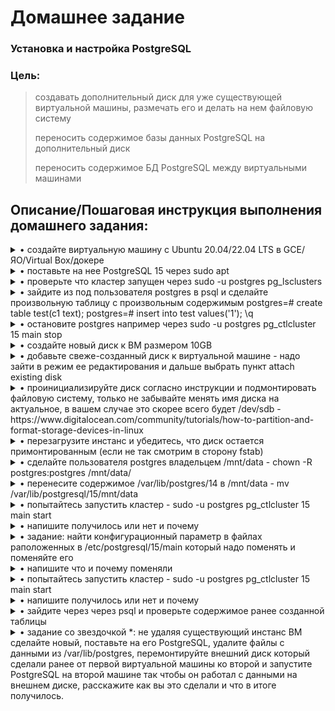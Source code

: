 # **Домашнее задание**

### Установка и настройка PostgreSQL
### Цель:
  
> создавать дополнительный диск для уже существующей виртуальной машины, размечать его и делать на нем файловую систему
>
> переносить содержимое базы данных PostgreSQL на дополнительный диск
>
> переносить содержимое БД PostgreSQL между виртуальными машинами


## **Описание/Пошаговая инструкция выполнения домашнего задания:**

<details><summary>• создайте виртуальную машину c Ubuntu 20.04/22.04 LTS в GCE/ЯО/Virtual Box/докере</summary>
  
  Развёрнута ВМ Ubuntu 
  ```bash
zetta55@ubuntu-vm1:~$ cat /etc/os-release 
PRETTY_NAME="Ubuntu 22.04.2 LTS"
NAME="Ubuntu"
VERSION_ID="22.04"
VERSION="22.04.2 LTS (Jammy Jellyfish)"
VERSION_CODENAME=jammy
ID=ubuntu
ID_LIKE=debian
HOME_URL="https://www.ubuntu.com/"
SUPPORT_URL="https://help.ubuntu.com/"
BUG_REPORT_URL="https://bugs.launchpad.net/ubuntu/"
PRIVACY_POLICY_URL="https://www.ubuntu.com/legal/terms-and-policies/privacy-policy"
UBUNTU_CODENAME=jammy
zetta55@ubuntu-vm1:~$ sudo dmidecode -s system-manufacturer
[sudo] пароль для zetta55: 
VMware, Inc.
zetta55@ubuntu-vm1:~$ 
  ```
  </details>
  
<details><summary>• поставьте на нее PostgreSQL 15 через sudo apt</summary>

  Подключаю репозиторий и устанавливаю postgresql.
```shell
zetta55@ubuntu-vm1:~$ sudo sh -c 'echo "deb http://apt.postgresql.org/pub/repos/apt $(lsb_release -cs)-pgdg main" > /etc/apt/sources.list.d/pgdg.list'
zetta55@ubuntu-vm1:~$ wget -qO- https://www.postgresql.org/media/keys/ACCC4CF8.asc | sudo tee /etc/apt/trusted.gpg.d/pgdg.asc &>/dev/null
zetta55@ubuntu-vm1:~$ sudo apt update
zetta55@ubuntu-vm1:~$ sudo apt install postgresql postgresql-client -y
```
  Проверяю результат установки
```shell
zetta55@ubuntu-vm1:~$ sudo systemctl status postgresql
● postgresql.service - PostgreSQL RDBMS
     Loaded: loaded (/lib/systemd/system/postgresql.service; enabled; vendor preset: enabled)
     Active: active (exited) since Mon 2023-04-24 15:55:19 MSK; 52s ago
   Main PID: 7080 (code=exited, status=0/SUCCESS)
        CPU: 1ms

апр 24 15:55:19 ubuntu-vm1 systemd[1]: Starting PostgreSQL RDBMS...
апр 24 15:55:19 ubuntu-vm1 systemd[1]: Finished PostgreSQL RDBMS.
zetta55@ubuntu-vm1:~$ sudo pg_config --version
PostgreSQL 15.2 (Ubuntu 15.2-1.pgdg22.04+1)
zetta55@ubuntu-vm1:~$

```
</details>

<details><summary>• проверьте что кластер запущен через sudo -u postgres pg_lsclusters</summary>

```shell
zetta55@ubuntu-vm1:~$ sudo -u postgres pg_lsclusters
Ver Cluster Port Status Owner    Data directory              Log file
15  main    5432 online postgres /var/lib/postgresql/15/main /var/log/postgresql/postgresql-15-main.log
zetta55@ubuntu-vm1:~$
```
</details>

<details><summary>• зайдите из под пользователя postgres в psql и сделайте произвольную таблицу с произвольным содержимым
postgres=# create table test(c1 text);
postgres=# insert into test values('1');
\q</summary>

  Зашёл пользователем postgres в psql, создал таблицу с произвольным содержимым.
```shell
zetta55@ubuntu-vm1:~$ sudo -u postgres psql
could not change directory to "/home/zetta55": Отказано в доступе
psql (15.2 (Ubuntu 15.2-1.pgdg22.04+1))
Type "help" for help.

postgres=# create table test(c1 text);
CREATE TABLE
postgres=# insert into test values('1');
INSERT 0 1
postgres=#

```
</details>


<details><summary>• остановите postgres например через sudo -u postgres pg_ctlcluster 15 main stop</summary>

  Стопаю postgres и проверяю результат выполнения остановки.
```shell
zetta55@ubuntu-vm1:~$ sudo -u postgres pg_ctlcluster 15 main stop
Warning: stopping the cluster using pg_ctlcluster will mark the systemd unit as failed. Consider using systemctl:
  sudo systemctl stop postgresql@15-main
  
zetta55@ubuntu-vm1:~$ sudo -u postgres pg_lsclusters
Ver Cluster Port Status Owner    Data directory              Log file
15  main    5432 down   postgres /var/lib/postgresql/15/main /var/log/postgresql/postgresql-15-main.log
zetta55@ubuntu-vm1:~$
  
```
</details>


<details><summary>• создайте новый диск к ВМ размером 10GB</summary>

  Исходное состояние дисковой подсистемы VM
```shell
  zetta55@ubuntu-vm1:~$ sudo lsblk
NAME                MAJ:MIN RM   SIZE RO TYPE MOUNTPOINTS
loop0                 7:0    0     4K  1 loop /snap/bare/5
loop1                 7:1    0  63,3M  1 loop /snap/core20/1822
loop2                 7:2    0  63,3M  1 loop /snap/core20/1852
loop3                 7:3    0    73M  1 loop /snap/core22/607
loop4                 7:4    0 241,9M  1 loop /snap/firefox/2559
loop5                 7:5    0 241,9M  1 loop /snap/firefox/2579
loop6                 7:6    0 349,7M  1 loop /snap/gnome-3-38-2004/137
loop7                 7:7    0 346,3M  1 loop /snap/gnome-3-38-2004/119
loop8                 7:8    0 460,6M  1 loop /snap/gnome-42-2204/87
loop9                 7:9    0 460,4M  1 loop /snap/gnome-42-2204/68
loop10                7:10   0  91,7M  1 loop /snap/gtk-common-themes/1535
loop11                7:11   0  45,9M  1 loop /snap/snap-store/638
loop12                7:12   0  53,2M  1 loop /snap/snapd/18933
loop13                7:13   0  49,8M  1 loop /snap/snapd/18596
loop14                7:14   0   304K  1 loop /snap/snapd-desktop-integration/49
loop15                7:15   0   428K  1 loop /snap/snapd-desktop-integration/57
sda                   8:0    0    40G  0 disk
├─sda1                8:1    0     1M  0 part
├─sda2                8:2    0   513M  0 part /boot/efi
└─sda3                8:3    0  39,5G  0 part
  ├─vgubuntu-root   253:0    0  37,6G  0 lvm  /var/snap/firefox/common/host-hunspell
  │                                           /
  └─vgubuntu-swap_1 253:1    0   1,9G  0 lvm  [SWAP]
sr0                  11:0    1  1024M  0 rom
zetta55@ubuntu-vm1:~$ df -h
Файл.система              Размер Использовано  Дост Использовано% Cмонтировано в
tmpfs                       795M         1,6M  794M            1% /run
/dev/mapper/vgubuntu-root    37G          12G   24G           34% /
tmpfs                       3,9G            0  3,9G            0% /dev/shm
tmpfs                       5,0M         4,0K  5,0M            1% /run/lock
/dev/sda2                   512M         6,1M  506M            2% /boot/efi
tmpfs                       795M          96K  795M            1% /run/user/1000
zetta55@ubuntu-vm1:~$
```
  
  
</details>


<details><summary>• добавьте свеже-созданный диск к виртуальной машине - надо зайти в режим ее редактирования и дальше выбрать пункт attach existing disk</summary>

```shell
```
</details>


<details><summary>• проинициализируйте диск согласно инструкции и подмонтировать файловую систему, только не забывайте менять имя диска на актуальное, в вашем случае это скорее всего будет /dev/sdb - https://www.digitalocean.com/community/tutorials/how-to-partition-and-format-storage-devices-in-linux</summary>

```shell
```
</details>


<details><summary>• перезагрузите инстанс и убедитесь, что диск остается примонтированным (если не так смотрим в сторону fstab)</summary>

```shell
```
</details>

<details><summary>• сделайте пользователя postgres владельцем /mnt/data - chown -R postgres:postgres /mnt/data/</summary>

```shell
```
</details>


<details><summary>• перенесите содержимое /var/lib/postgres/14 в /mnt/data - mv /var/lib/postgresql/15/mnt/data</summary>

```shell
```
</details>


<details><summary>• попытайтесь запустить кластер - sudo -u postgres pg_ctlcluster 15 main start</summary>

```shell
```
</details>


<details><summary>• напишите получилось или нет и почему</summary>

```shell
```
</details>


<details><summary>• задание: найти конфигурационный параметр в файлах раположенных в /etc/postgresql/15/main который надо поменять и поменяйте его</summary>

```shell
```
</details>


<details><summary>• напишите что и почему поменяли</summary>

```shell
```
</details>


<details><summary>• попытайтесь запустить кластер - sudo -u postgres pg_ctlcluster 15 main start</summary>

```shell
```
</details>


<details><summary>• напишите получилось или нет и почему</summary>

```shell
```
</details>


<details><summary>• зайдите через через psql и проверьте содержимое ранее созданной таблицы</summary>

```shell
```
</details>


<details><summary>• задание со звездочкой *: не удаляя существующий инстанс ВМ сделайте новый, поставьте на его PostgreSQL, удалите файлы с данными из /var/lib/postgres, перемонтируйте внешний диск который сделали ранее от первой виртуальной машины ко второй и запустите PostgreSQL на второй машине так чтобы он работал с данными на внешнем диске, расскажите как вы это сделали и что в итоге получилось.</summary>

```shell
```
</details>
